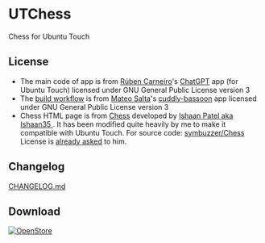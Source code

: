 # UTChess  
Chess for Ubuntu Touch

## License
- The main code of app is from [Rúben Carneiro](https://gitlab.com/rubencarneiro)'s [ChatGPT](https://gitlab.com/rubencarneiro/ChatGPT) app (for Ubuntu Touch) licensed under GNU General Public License version 3
- The [build workflow](https://github.com/symbuzzer/utchess/blob/master/.github/workflows/clickable.yml) is from [Mateo Salta](https://github.com/mateosalta)'s [cuddly-bassoon](https://github.com/mateosalta/cuddly-bassoon) app licensed under GNU General Public License version 3
- Chess HTML page is from [Chess](https://github.com/Ishaan35/Chess) developed by [Ishaan Patel aka Ishaan35 ](https://github.com/Ishaan35). It has been modified quite heavily by me to make it compatible with Ubuntu Touch. For source code: [symbuzzer/Chess](https://github.com/symbuzzer/Chess) License is [already asked](https://github.com/Ishaan35/Chess/issues/2) to him.

## Changelog
[CHANGELOG.md](https://github.com/symbuzzer/utchess/blob/master/CHANGELOG.md)

## Download
[![OpenStore](https://open-store.io/badges/en_US.png)](https://open-store.io/app/utchess.symbuzzer)
